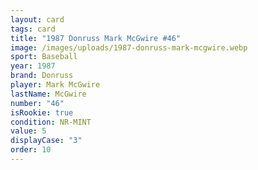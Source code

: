 ```yaml
---
layout: card
tags: card
title: "1987 Donruss Mark McGwire #46"
image: /images/uploads/1987-donruss-mark-mcgwire.webp
sport: Baseball
year: 1987
brand: Donruss
player: Mark McGwire
lastName: McGwire
number: "46"
isRookie: true
condition: NR-MINT
value: 5
displayCase: "3"
order: 10
---
```

